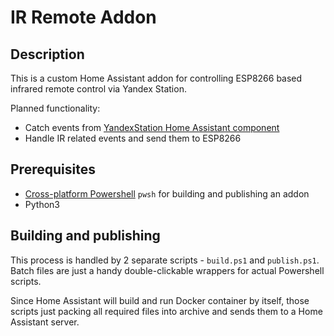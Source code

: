 # IR Remote Addon

## Description
This is a custom Home Assistant addon for controlling ESP8266 based infrared remote control via Yandex Station.

Planned functionality:
* Catch events from [YandexStation Home Assistant component](https://github.com/AlexxIT/YandexStation)
* Handle IR related events and send them to ESP8266

## Prerequisites
* [Cross-platform Powershell](https://github.com/PowerShell/PowerShell) `pwsh` for building and publishing an addon
* Python3

## Building and publishing
This process is handled by 2 separate scripts - `build.ps1` and `publish.ps1`. Batch files are just a handy double-clickable wrappers for actual Powershell scripts.

Since Home Assistant will build and run Docker container by itself, those scripts just packing all required files into archive and sends them to a Home Assistant server.

